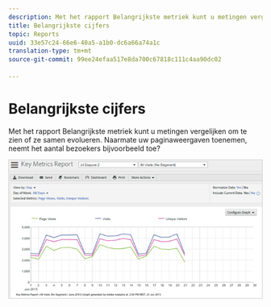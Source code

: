 ```yaml
---
description: Met het rapport Belangrijkste metriek kunt u metingen vergelijken om te zien of ze samen evolueren. Naarmate uw paginaweergaven toenemen, neemt het aantal bezoekers bijvoorbeeld toe?
title: Belangrijkste cijfers
topic: Reports
uuid: 33e57c24-66e6-40a5-a1b0-dc6a66a74a1c
translation-type: tm+mt
source-git-commit: 99ee24efaa517e8da700c67818c111c4aa90dc02

---
```



# Belangrijkste cijfers

Met het rapport Belangrijkste metriek kunt u metingen vergelijken om te zien of ze samen evolueren. Naarmate uw paginaweergaven toenemen, neemt het aantal bezoekers bijvoorbeeld toe?

![](assets/reports_key_metrics.png)

<!-- 

<p> <b>Use Cases</b> </p> 
<p>Social Media: You can use the Key Metrics Report to examine social groups, such as Total Mentions or Audience Sentiment, and see how they are affecting revenue. How do you tie key metrics like Revenue to Social metrics? Look at the KM report by those groupings--total mentions, total audience, mapped to revenue. i.e. tv grouping, computing grouping, to see if it spikes or drives revenue. </p>

 -->

